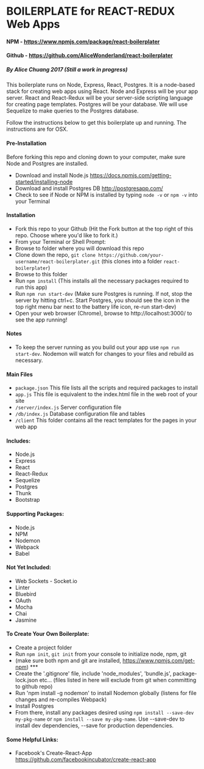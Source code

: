 # BOILERPLATE for REACT-REDUX Web Apps
#### NPM - https://www.npmjs.com/package/react-boilerplater
#### Github - https://github.com/AliceWonderland/react-boilerplater
##### By Alice Chuang 2017 (Still a work in progress)


This boilerplate runs on Node, Express, React, Postgres. It is a node-based stack for creating web apps using React. Node and Express will be your app server. React and React-Redux will be your server-side scripting language for creating page templates. Postgres will be your database. We will use Sequelize to make queries to the Postgres database.

Follow the instructions below to get this boilerplate up and running. The instructions are for OSX.

#### Pre-Installation
Before forking this repo and cloning down to your computer, make sure Node and Postgres are installed.

- Download and install Node.js https://docs.npmjs.com/getting-started/installing-node
- Download and install Postgres DB http://postgresapp.com/
- Check to see if Node or NPM is installed by typing `node -v` or `npm -v` into your Terminal

#### Installation
- Fork this repo to your Github (Hit the Fork button at the top right of this repo. Choose where you'd like to fork it.)
- From your Terminal or Shell Prompt:
- Browse to folder where you will download this repo
- Clone down the repo, `git clone https://github.com/your-username/react-boilerplater.git` (this clones into a folder `react-boilerplater`)
- Browse to this folder
- Run `npm install` (This installs all the necessary packages required to run this app)
- Run `npm run start-dev` (Make sure Postgres is running. If not, stop the server by hitting ctrl+c. Start Postgres, you should see the icon in the top right menu bar next to the battery life icon, re-run start-dev)
- Open your web browser (Chrome), browse to http://localhost:3000/ to see the app running!

#### Notes
- To keep the server running as you build out your app use `npm run start-dev`. Nodemon will watch for changes to your files and rebuild as necessary.

#### Main Files
- `package.json` This file lists all the scripts and required packages to install
- `app.js` This file is equivalent to the index.html file in the web root of your site
- `/server/index.js` Server configuration file
- `/db/index.js` Database configuration file and tables
- `/client` This folder contains all the react templates for the pages in your web app


#### Includes:
- Node.js
- Express
- React
- React-Redux
- Sequelize
- Postgres
- Thunk
- Bootstrap

#### Supporting Packages:
- Node.js
- NPM
- Nodemon
- Webpack
- Babel

#### Not Yet Included:
- Web Sockets - Socket.io
- Linter
- Bluebird
- OAuth
- Mocha
- Chai
- Jasmine


#### To Create Your Own Boilerplate:
- Create a project folder
- Run `npm init`, `git init` from your console to initialize node, npm, git
- (make sure both npm and git are installed, https://www.npmjs.com/get-npm) ***
- Create the '.gitignore' file, include 'node_modules', 'bundle.js', package-lock.json etc... (files listed in here will exclude from git when committing to github repo)
- Run 'npm install -g nodemon' to install Nodemon globally (listens for file changes and re-compiles Webpack)
- Install Postgres
- From there, install any packages desired using `npm install --save-dev my-pkg-name` or `npm install --save my-pkg-name`. Use --save-dev to install dev dependencies, --save for production dependencies.


#### Some Helpful Links:
- Facebook's Create-React-App https://github.com/facebookincubator/create-react-app
